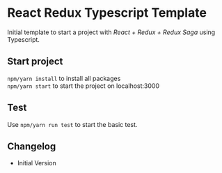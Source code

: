 # React Redux Typescript Template
Initial template to start a project with *React + Redux + Redux Saga* using Typescript.

## Start project
`npm/yarn install` to install all packages  
`npm/yarn start`  to start the project on localhost:3000

## Test
Use `npm/yarn run test` to start the basic test.

## Changelog
- Initial Version
